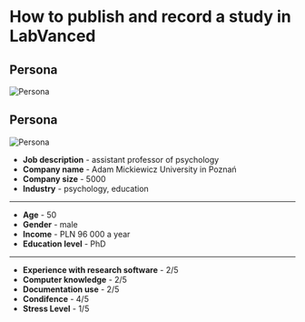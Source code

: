 <h1>How to publish and record a study in LabVanced</h1>


<h2>Persona</h2>

![Persona](\images\persona "Persona")

<h2>Persona</h2>

![Persona](https://upload.wikimedia.org/wikipedia/commons/4/41/Sunflower_from_Silesia2.jpg "sun")


* **Job description** - assistant professor of psychology
* **Company name** - Adam Mickiewicz University in Poznań
* **Company size** - 5000
* **Industry** - psychology, education
----------------
* **Age** - 50
* **Gender** - male
* **Income** - PLN 96 000 a year
* **Education level** - PhD
---------------
* **Experience with research software** - 2/5
* **Computer knowledge** - 2/5
* **Documentation use** - 2/5
* **Condifence** - 4/5
* **Stress Level** - 1/5










